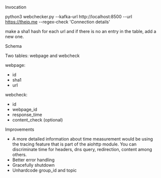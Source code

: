 Invocation

python3 webchecker.py --kafka-url http://localhost:8500 --url https://theip.me --regex-check 'Connection details'

make a sha1 hash for each url and if there is no an entry in the table, add a
new one.

Schema

Two tables: webpage and webcheck

webpage:
  - id
  - sha1
  - url

webcheck:
  - id
  - webpage\_id
  - response\_time
  - content\_check (optional)

Improvements

* A more detailed information about time measurement would be using the tracing feature that is part of the aiohttp module. You can discriminate time for headers, dns query, redirection, content among others.
* Better error handling
* Gracefully shutdown
* Unhardcode group_id and topic
